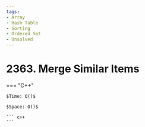 ```yaml
---
tags:
- Array
- Hash Table
- Sorting
- Ordered Set
- Unsolved
---
```



# 2363. Merge Similar Items

=== "C++"

    $Time: O()$

    $Space: O()$

    ``` c++
    ```